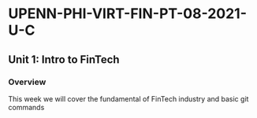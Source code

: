 # UPENN-PHI-VIRT-FIN-PT-08-2021-U-C

## Unit 1: Intro to FinTech 

### Overview

This week we will cover the fundamental of FinTech industry and basic git commands 

